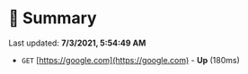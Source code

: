 # 📖 Summary
Last updated: **7/3/2021, 5:54:49 AM**

- `GET` [https://google.com](https://google.com) - **Up** (180ms)
